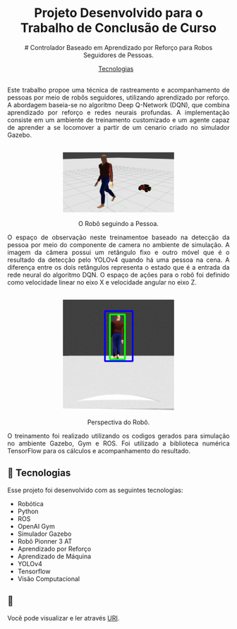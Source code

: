 <h1 align="center"> Projeto Desenvolvido para o Trabalho de Conclusão de Curso </h1>

<p align="center">
# Controlador Baseado em Aprendizado por Reforço para
Robos Seguidores de Pessoas. <br/>
</p>

<p align="center">
  <a href="#-tecnologias">Tecnologias</a>&nbsp;&nbsp;&nbsp;
</p>

<br>

<div align="justify">
Este trabalho propoe uma técnica de rastreamento e acompanhamento de pessoas por meio de robôs seguidores, utilizando aprendizado por reforço. A abordagem baseia-se no algoritmo Deep Q-Network (DQN), que combina aprendizado por reforço e redes neurais profundas. A implementação consiste em um ambiente de treinamento customizado e um agente capaz de
aprender a se locomover a partir de um cenario criado no simulador Gazebo.
</div>
<br>
<p align="center">
  <img alt="projeto Chat" src=".github/Seguindo.jpg" width="50%">
</p>
<p align="center">
O Robô seguindo a Pessoa.<br/>
</p>

<div align="justify">
O espaço de observação neste treinamentoe baseado na detecção da pessoa por meio do componente de camera no ambiente de simulação. A imagem da câmera possui um retângulo fixo e outro móvel que é o resultado da detecção pelo YOLOv4 quando há uma pessoa na cena. A diferença entre os dois retângulos representa o estado que é a entrada da rede neural do algoritmo DQN. O espaço de ações para o robô foi definido como velocidade linear no eixo X e velocidade angular no eixo Z.
</div>
<br>

<p align="center">
  <img alt="projeto Chat" src=".github/Detection_image_02.png" width="50%">
</p>
<p align="center"> Perspectiva do Robô. <br/></p>

<div align="justify">
O treinamento foi realizado utilizando os codigos gerados para simulação no ambiente Gazebo, Gym e ROS. Foi utilizado a biblioteca numérica TensorFlow para os
cálculos e acompanhamento do resultado.

</div>

## 🚀 Tecnologias

Esse projeto foi desenvolvido com as seguintes tecnologias:

- Robótica
- Python
- ROS
- OpenAI Gym
- Simulador Gazebo
- Robô Pionner 3 AT
- Aprendizado por Reforço
- Aprendizado de Máquina
- YOLOv4
- Tensorflow
- Visão Computacional

## 📖 

Você pode visualizar e ler através [URI](http://riu.ufam.edu.br/handle/prefix/7014).